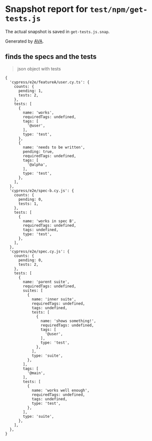 # Snapshot report for `test/npm/get-tests.js`

The actual snapshot is saved in `get-tests.js.snap`.

Generated by [AVA](https://avajs.dev).

## finds the specs and the tests

> json object with tests

    {
      'cypress/e2e/featureA/user.cy.ts': {
        counts: {
          pending: 1,
          tests: 2,
        },
        tests: [
          {
            name: 'works',
            requiredTags: undefined,
            tags: [
              '@user',
            ],
            type: 'test',
          },
          {
            name: 'needs to be written',
            pending: true,
            requiredTags: undefined,
            tags: [
              '@alpha',
            ],
            type: 'test',
          },
        ],
      },
      'cypress/e2e/spec-b.cy.js': {
        counts: {
          pending: 0,
          tests: 1,
        },
        tests: [
          {
            name: 'works in spec B',
            requiredTags: undefined,
            tags: undefined,
            type: 'test',
          },
        ],
      },
      'cypress/e2e/spec.cy.js': {
        counts: {
          pending: 0,
          tests: 2,
        },
        tests: [
          {
            name: 'parent suite',
            requiredTags: undefined,
            suites: [
              {
                name: 'inner suite',
                requiredTags: undefined,
                tags: undefined,
                tests: [
                  {
                    name: 'shows something!',
                    requiredTags: undefined,
                    tags: [
                      '@user',
                    ],
                    type: 'test',
                  },
                ],
                type: 'suite',
              },
            ],
            tags: [
              '@main',
            ],
            tests: [
              {
                name: 'works well enough',
                requiredTags: undefined,
                tags: undefined,
                type: 'test',
              },
            ],
            type: 'suite',
          },
        ],
      },
    }

